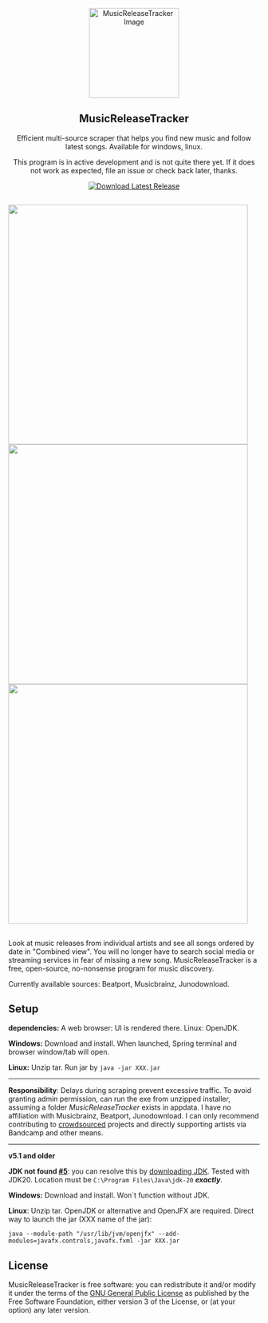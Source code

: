 <p align="center">
  <img src="https://github.com/BLCK-B/MusicReleaseTracker/assets/123077751/f432e824-6772-401e-8419-90da707887f4" width="180px" alt="MusicReleaseTracker Image">
</p>

<h2 align="center">MusicReleaseTracker</h2>

<p align="center">
Efficient multi-source scraper that helps you find new music and follow latest songs. Available for windows, linux.
</p>
<p align="center">
This program is in active development and is not quite there yet. If it does not work as expected, file an issue or check back later, thanks.
</p>

<p align="center">
  <a href="https://github.com/BLCK-B/MusicReleaseTracker/releases/latest">
    <img src="https://img.shields.io/github/v/release/BLCK-B/MusicReleaseTracker?label=Download%20Latest%20Release&sort=semver" alt="Download Latest Release">
  </a>
</p>

##

<img src="https://github.com/BLCK-B/MusicReleaseTracker/assets/123077751/8901e4cf-1028-4bc4-ae55-9fadf16063b7" width="480px"/>
<img src="https://github.com/BLCK-B/MusicReleaseTracker/assets/123077751/918a3454-2b0b-4e7c-9fc2-08364db0dc09" width="480px"/>
<img src="https://github.com/BLCK-B/MusicReleaseTracker/assets/123077751/5983eeb6-b853-46c2-9970-f409f668f757" width="480px"/>

##

Look at music releases from individual artists and see all songs ordered by date in "Combined view".
You will no longer have to search social media or streaming services in fear of missing a new song. MusicReleaseTracker is a free, open-source, no-nonsense program for music discovery.

Currently available sources: Beatport, Musicbrainz, Junodownload.

Setup
-

**dependencies:** A web browser: UI is rendered there. Linux: OpenJDK.

**Windows:** Download and install. When launched, Spring terminal and browser window/tab will open.

**Linux:** Unzip tar. Run jar by ```java -jar XXX.jar```

---

**Responsibility**: Delays during scraping prevent excessive traffic.
To avoid granting admin permission, can run the exe from unzipped installer, assuming a folder *MusicReleaseTracker* exists in appdata. 
I have no affiliation with Musicbrainz, Beatport, Junodownload. I can only recommend contributing to [crowdsourced](https://musicbrainz.org/doc/How_to_Contribute) projects and directly supporting artists via Bandcamp and other means.

---

**v5.1 and older**

**JDK not found [#5](https://github.com/BLCK-B/MusicReleaseTracker/issues/5)**: you can resolve this by [downloading JDK](https://www.oracle.com/java/technologies/downloads/). Tested with JDK20. Location must be `C:\Program Files\Java\jdk-20` ***exactly***.

**Windows:** Download and install. Won´t function without JDK.

**Linux**: Unzip tar. OpenJDK or alternative and OpenJFX are required. Direct way to launch the jar (XXX name of the jar):
```
java --module-path "/usr/lib/jvm/openjfx" --add-modules=javafx.controls,javafx.fxml -jar XXX.jar
```


License
-

MusicReleaseTracker is free software: you can redistribute it and/or modify it under the terms of the [GNU General Public License](https://www.gnu.org/licenses/gpl-3.0.html) as published by the Free Software Foundation, either version 3 of the License, or (at your option) any later version.
